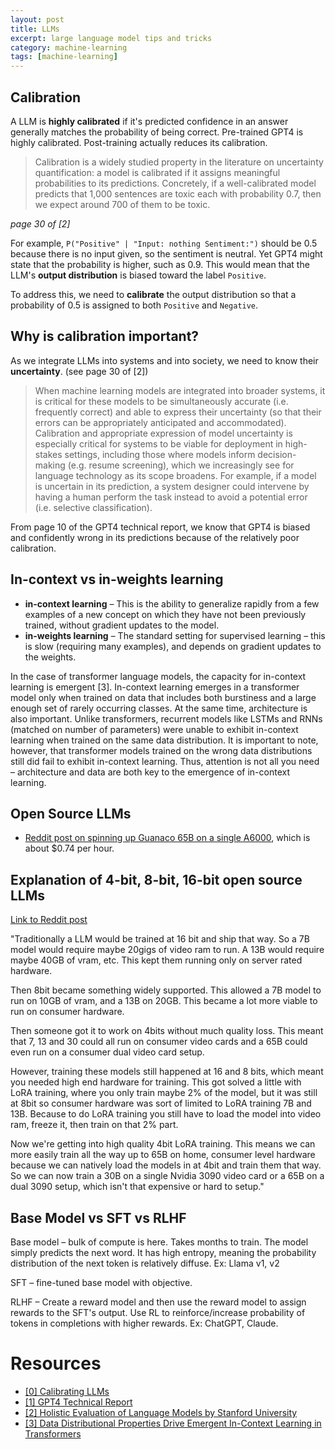 ```yaml
---
layout: post
title: LLMs
excerpt: large language model tips and tricks
category: machine-learning
tags: [machine-learning]
---
```


## Calibration
A LLM is **highly calibrated** if it's predicted confidence in an answer generally matches the probability of being correct. Pre-trained GPT4 is highly calibrated. Post-training actually reduces its calibration.

> Calibration is a widely studied property in the literature on uncertainty quantification: a model is calibrated if it assigns meaningful probabilities to its predictions. Concretely, if a well-calibrated model predicts that 1,000 sentences are toxic each with probability 0.7, then we expect around 700 of them to be toxic.

*page 30 of [2]*

For example, `P("Positive" | "Input: nothing Sentiment:")` should be 0.5 because there is no input given, so the sentiment is neutral. Yet GPT4 might state that the probability is higher, such as 0.9. This would mean that the LLM's **output distribution** is biased toward the label `Positive`.

To address this, we need to **calibrate** the output distribution so that a probability of 0.5 is assigned to both `Positive` and `Negative`.

## Why is calibration important?
As we integrate LLMs into systems and into society, we need to know their **uncertainty**. (see page 30 of [2])

> When machine learning models are integrated into broader systems, it is critical for these models to be simultaneously accurate (i.e. frequently correct) and able to express their uncertainty (so that their errors can be appropriately anticipated and accommodated). Calibration and appropriate
expression of model uncertainty is especially critical for systems to be viable for deployment in high-stakes settings, including those where models inform decision-making (e.g. resume screening), which we increasingly see for language technology as its scope broadens. For example, if a model is uncertain in its prediction, a system designer could intervene by having a human perform the task instead to avoid a potential error (i.e. selective classification).

From page 10 of the GPT4 technical report, we know that GPT4 is biased and confidently wrong in its predictions because of the relatively poor calibration.

## In-context vs in-weights learning
* **in-context learning** – This is the ability to generalize rapidly from a few examples of a new concept on which they have not been previously trained, without gradient updates to the model.
* **in-weights learning** – The standard setting for supervised learning – this is slow (requiring many examples), and depends on gradient updates to the weights.

In the case of transformer language models, the capacity for in-context learning is emergent [3]. In-context learning emerges in a transformer model only when trained on data that includes both burstiness and a large enough set of rarely occurring classes. At the same time, architecture is also important. Unlike transformers, recurrent models like LSTMs and RNNs (matched on number of parameters) were unable to exhibit in-context learning when trained on the same data distribution. It is important to note, however, that transformer models trained on the wrong data distributions still did fail to exhibit in-context learning. Thus, attention is not all you need – architecture and data are both key to the emergence of in-context learning.

## Open Source LLMs
* [Reddit post on spinning up Guanaco 65B on a single A6000](https://www.reddit.com/r/LocalLLaMA/comments/13xcn3p/am_on_my_last_420_of_runpod_credits_so_decided_to/), which is about $0.74 per hour.

## Explanation of 4-bit, 8-bit, 16-bit open source LLMs
[Link to Reddit post](https://www.reddit.com/r/LocalLLaMA/comments/13qrdj6/comment/jli6pyy/?utm_source=share&utm_medium=web3x&utm_name=web3xcss&utm_term=1&utm_content=share_button)

"Traditionally a LLM would be trained at 16 bit and ship that way. So a 7B model would require maybe 20gigs of video ram to run. A 13B would require maybe 40GB of vram, etc. This kept them running only on server rated hardware.

Then 8bit became something widely supported. This allowed a 7B model to run on 10GB of vram, and a 13B on 20GB. This became a lot more viable to run on consumer hardware.

Then someone got it to work on 4bits without much quality loss. This meant that 7, 13 and 30 could all run on consumer video cards and a 65B could even run on a consumer dual video card setup.

However, training these models still happened at 16 and 8 bits, which meant you needed high end hardware for training. This got solved a little with LoRA training, where you only train maybe 2% of the model, but it was still at 8bit so consumer hardware was sort of limited to LoRA training 7B and 13B. Because to do LoRA training you still have to load the model into video ram, freeze it, then train on that 2% part.

Now we're getting into high quality 4bit LoRA training. This means we can more easily train all the way up to 65B on home, consumer level hardware because we can natively load the models in at 4bit and train them that way. So we can now train a 30B on a single Nvidia 3090 video card or a 65B on a dual 3090 setup, which isn't that expensive or hard to setup."

## Base Model vs SFT vs RLHF
Base model – bulk of compute is here. Takes months to train. The model simply predicts the next word. It has high entropy, meaning the probability distribution of the next token is relatively diffuse. Ex: Llama v1, v2

SFT – fine-tuned base model with objective.

RLHF – Create a reward model and then use the reward model to assign rewards to the SFT's output. Use RL to reinforce/increase probability of tokens in completions with higher rewards. Ex: ChatGPT, Claude.

# Resources
* [[0] Calibrating LLMs](https://learnprompting.org/pt/docs/reliability/calibration)
* [[1] GPT4 Technical Report](https://cdn.openai.com/papers/gpt-4.pdf)
* [[2] Holistic Evaluation of Language Models by Stanford University](https://arxiv.org/pdf/2211.09110.pdf)
* [[3] Data Distributional Properties Drive Emergent In-Context Learning in Transformers](https://arxiv.org/pdf/2205.05055.pdf)